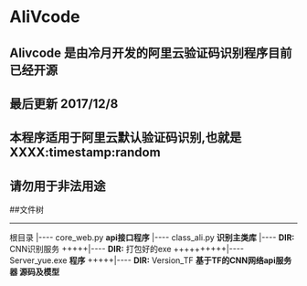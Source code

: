 # AliVcode
## Alivcode 是由冷月开发的阿里云验证码识别程序目前已经开源
## 最后更新 2017/12/8
## 本程序适用于阿里云默认验证码识别,也就是 XXXX:timestamp:random
## 请勿用于非法用途
##文件树
- - ----
根目录
|---- core_web.py **api接口程序**
|---- class_ali.py **识别主类库**
|---- **DIR:** CNN识别服务
+++++|---- **DIR:** 打包好的exe
++++++++++|---- Server_yue.exe **程序**
+++++|---- **DIR:** Version_TF **基于TF的CNN网络api服务器 源码及模型**

